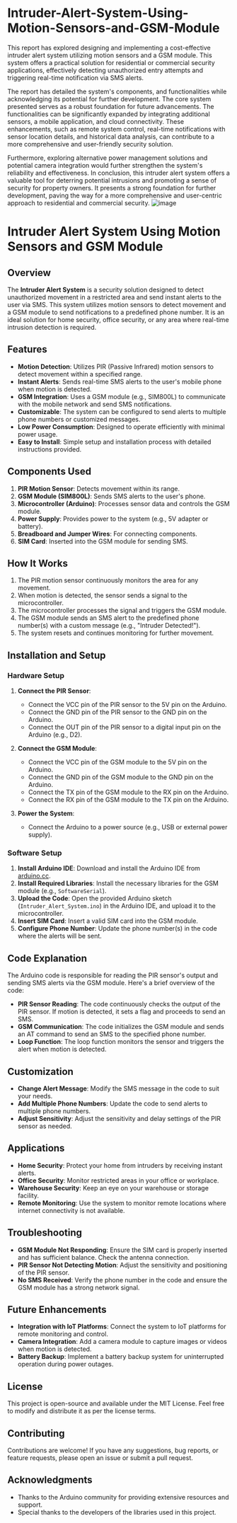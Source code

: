 # Intruder-Alert-System-Using-Motion-Sensors-and-GSM-Module
This report has explored designing and implementing a cost-effective intruder alert system utilizing motion sensors and a GSM module. This system offers a practical solution for residential or commercial security applications, effectively detecting unauthorized entry attempts and triggering real-time notification via SMS alerts.

The report has detailed the system's components, and functionalities while acknowledging its potential for further development.
The core system presented serves as a robust foundation for future advancements. The functionalities can be significantly expanded by integrating additional sensors, a mobile application, and cloud connectivity. These enhancements, such as remote system control, real-time notifications with sensor location details, and historical data analysis, can contribute to a more comprehensive and user-friendly security solution.

Furthermore, exploring alternative power management solutions and potential camera integration would further strengthen the system's reliability and effectiveness. In conclusion, this intruder alert system offers a valuable tool for deterring potential intrusions and promoting a sense of security for property owners. It presents a strong foundation for further development, paving the way for a more comprehensive and user-centric approach to residential and commercial security.
![image](https://github.com/user-attachments/assets/b33d6e8a-bb96-4fc6-9031-75266dc0b983)
# Intruder Alert System Using Motion Sensors and GSM Module

## Overview

The **Intruder Alert System** is a security solution designed to detect unauthorized movement in a restricted area and send instant alerts to the user via SMS. This system utilizes motion sensors to detect movement and a GSM module to send notifications to a predefined phone number. It is an ideal solution for home security, office security, or any area where real-time intrusion detection is required.

## Features

- **Motion Detection**: Utilizes PIR (Passive Infrared) motion sensors to detect movement within a specified range.
- **Instant Alerts**: Sends real-time SMS alerts to the user's mobile phone when motion is detected.
- **GSM Integration**: Uses a GSM module (e.g., SIM800L) to communicate with the mobile network and send SMS notifications.
- **Customizable**: The system can be configured to send alerts to multiple phone numbers or customized messages.
- **Low Power Consumption**: Designed to operate efficiently with minimal power usage.
- **Easy to Install**: Simple setup and installation process with detailed instructions provided.

## Components Used

1. **PIR Motion Sensor**: Detects movement within its range.
2. **GSM Module (SIM800L)**: Sends SMS alerts to the user's phone.
3. **Microcontroller (Arduino)**: Processes sensor data and controls the GSM module.
4. **Power Supply**: Provides power to the system (e.g., 5V adapter or battery).
5. **Breadboard and Jumper Wires**: For connecting components.
6. **SIM Card**: Inserted into the GSM module for sending SMS.

## How It Works

1. The PIR motion sensor continuously monitors the area for any movement.
2. When motion is detected, the sensor sends a signal to the microcontroller.
3. The microcontroller processes the signal and triggers the GSM module.
4. The GSM module sends an SMS alert to the predefined phone number(s) with a custom message (e.g., "Intruder Detected!").
5. The system resets and continues monitoring for further movement.

## Installation and Setup

### Hardware Setup

1. **Connect the PIR Sensor**:
   - Connect the VCC pin of the PIR sensor to the 5V pin on the Arduino.
   - Connect the GND pin of the PIR sensor to the GND pin on the Arduino.
   - Connect the OUT pin of the PIR sensor to a digital input pin on the Arduino (e.g., D2).

2. **Connect the GSM Module**:
   - Connect the VCC pin of the GSM module to the 5V pin on the Arduino.
   - Connect the GND pin of the GSM module to the GND pin on the Arduino.
   - Connect the TX pin of the GSM module to the RX pin on the Arduino.
   - Connect the RX pin of the GSM module to the TX pin on the Arduino.

3. **Power the System**:
   - Connect the Arduino to a power source (e.g., USB or external power supply).

### Software Setup

1. **Install Arduino IDE**: Download and install the Arduino IDE from [arduino.cc](https://www.arduino.cc/).
2. **Install Required Libraries**: Install the necessary libraries for the GSM module (e.g., `SoftwareSerial`).
3. **Upload the Code**: Open the provided Arduino sketch (`Intruder_Alert_System.ino`) in the Arduino IDE, and upload it to the microcontroller.
4. **Insert SIM Card**: Insert a valid SIM card into the GSM module.
5. **Configure Phone Number**: Update the phone number(s) in the code where the alerts will be sent.

## Code Explanation

The Arduino code is responsible for reading the PIR sensor's output and sending SMS alerts via the GSM module. Here's a brief overview of the code:

- **PIR Sensor Reading**: The code continuously checks the output of the PIR sensor. If motion is detected, it sets a flag and proceeds to send an SMS.
- **GSM Communication**: The code initializes the GSM module and sends an AT command to send an SMS to the specified phone number.
- **Loop Function**: The loop function monitors the sensor and triggers the alert when motion is detected.

## Customization

- **Change Alert Message**: Modify the SMS message in the code to suit your needs.
- **Add Multiple Phone Numbers**: Update the code to send alerts to multiple phone numbers.
- **Adjust Sensitivity**: Adjust the sensitivity and delay settings of the PIR sensor as needed.

## Applications

- **Home Security**: Protect your home from intruders by receiving instant alerts.
- **Office Security**: Monitor restricted areas in your office or workplace.
- **Warehouse Security**: Keep an eye on your warehouse or storage facility.
- **Remote Monitoring**: Use the system to monitor remote locations where internet connectivity is not available.

## Troubleshooting

- **GSM Module Not Responding**: Ensure the SIM card is properly inserted and has sufficient balance. Check the antenna connection.
- **PIR Sensor Not Detecting Motion**: Adjust the sensitivity and positioning of the PIR sensor.
- **No SMS Received**: Verify the phone number in the code and ensure the GSM module has a strong network signal.

## Future Enhancements

- **Integration with IoT Platforms**: Connect the system to IoT platforms for remote monitoring and control.
- **Camera Integration**: Add a camera module to capture images or videos when motion is detected.
- **Battery Backup**: Implement a battery backup system for uninterrupted operation during power outages.

## License

This project is open-source and available under the MIT License. Feel free to modify and distribute it as per the license terms.

## Contributing

Contributions are welcome! If you have any suggestions, bug reports, or feature requests, please open an issue or submit a pull request.

## Acknowledgments

- Thanks to the Arduino community for providing extensive resources and support.
- Special thanks to the developers of the libraries used in this project.


